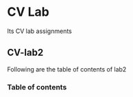 # CV Lab
Its CV lab assignments

## CV-lab2
Following are the table of contents of lab2

### Table of contents
